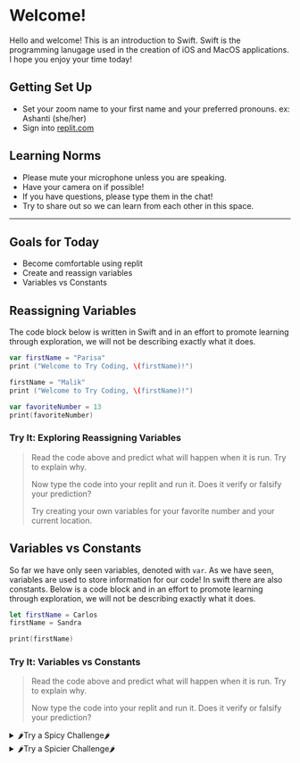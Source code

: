# Welcome!
Hello and welcome! This is an introduction to Swift. Swift is the programming lanugage used in the creation of iOS and MacOS applications. I hope you enjoy your time today!

## Getting Set Up

 - Set your zoom name to your first name and your preferred pronouns. ex: Ashanti (she/her)
 - Sign into [replit.com](https://replit.com/~)
 
 ## Learning Norms
 
 - Please mute your microphone unless you are speaking.
 - Have your camera on if possible!
 - If you have questions, please type them in the chat!
 - Try to share out so we can learn from each other in this space.

---

## Goals for Today
- Become comfortable using replit
- Create and reassign variables
- Variables vs Constants




## Reassigning Variables

The code block below is written in Swift and in an effort to promote learning through exploration, we will not be describing exactly what it does.

```swift
var firstName = "Parisa"
print ("Welcome to Try Coding, \(firstName)!")

firstName = "Malik"
print ("Welcome to Try Coding, \(firstName)!")

var favoriteNumber = 13
print(favoriteNumber)
```

### Try It: Exploring Reassigning Variables
>Read the code above and predict what will happen when it is run. Try to explain why.
>
>Now type the code into your replit and run it. Does it verify or falsify your prediction?
>
>Try creating your own variables for your favorite number and your current location.


## Variables vs Constants
So far we have only seen variables, denoted with `var`. As we have seen, variables are used to store information for our code!  In swift there are also constants. Below is a code block and in an effort to promote learning through exploration, we will not be describing exactly what it does.

```swift
let firstName = Carlos
firstName = Sandra

print(firstName)
```
### Try It: Variables vs Constants
>Read the code above and predict what will happen when it is run. Try to explain why.
>
>Now type the code into your replit and run it. Does it verify or falsify your prediction?

<details>
<summary>🌶Try a Spicy Challenge🌶</summary>
<br>

Create variables and constants for various parts about you, such as your name, your hometown, your favorite color and food, and anything else you think someone would be interested to know about you. Think about which of these should be variables, and which should be constants. Try to come up with at least 8 constants and variables in total.

Print each of these using print() statements and inserting the variable or constant in the parentheses.
</details>


<details>
<summary>🌶Try a Spicier Challenge🌶</summary>
<br>
Create a constant called introduction. This should be a readable sentence or paragraph that includes all of the constants and variables you made and combines them into a single string.

Hints: You have already seen string interpolation once today, but you can also look up string interpolation in Swift to learn how to turn variables into text. Google is your friend here. 😉
</details>
